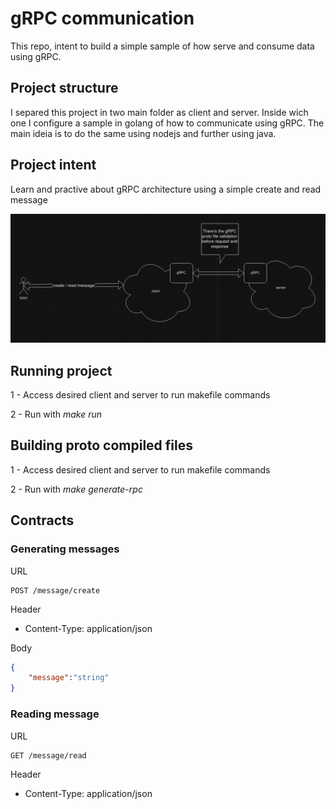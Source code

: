# gRPC communication

This repo, intent to build a simple sample of how serve and consume data using gRPC. 

## Project structure

I separed this project in two main folder as client and server. Inside wich one I configure a sample in golang of how to communicate using gRPC. The main ideia is to do the same using nodejs and further using java.

## Project intent

Learn and practive about gRPC architecture using a simple create and read message

![flow](./flow.png)

## Running project

1 - Access desired client and server to run makefile commands

2 - Run with *make run*

## Building proto compiled files

1 - Access desired client and server to run makefile commands

2 - Run with *make generate-rpc*

## Contracts

### Generating messages

URL
```
POST /message/create
```

Header
* Content-Type: application/json

Body
```json
{
	"message":"string"
}
```

### Reading message

URL
```
GET /message/read
```

Header
* Content-Type: application/json